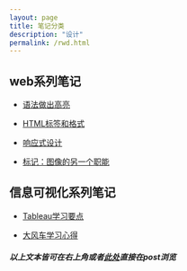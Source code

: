 ```yaml
---
layout: page
title: 笔记分类
description: "设计"
permalink: /rwd.html
---
```


## web系列笔记
- [语法做出高亮](https://kusumuxi.github.io//%E6%A0%87%E8%AE%B0-%E8%AF%AD%E6%B3%95%E9%AB%98%E4%BA%AE/)

- [HTML标签和格式](https://kusumuxi.github.io//HTML%E6%A0%87%E7%AD%BE%E5%92%8C%E6%A0%BC%E5%BC%8Fl-tags-and-formatting/)

- [响应式设计](https://kusumuxi.github.io//%E5%93%8D%E5%BA%94%E5%BC%8F%E8%AE%BE%E8%AE%A1-text-readability/)

- [标记：图像的另一个职能](https://kusumuxi.github.io//markup-more-images/)



## 信息可视化系列笔记
- [Tableau学习要点]()

- [大风车学习心得]()
 



##### 以上文本皆可在右上角或者[此处](https://kusumuxi.github.io/posts.html)直接在post浏览
